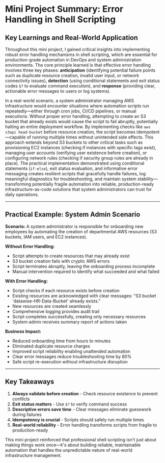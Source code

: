

# Mini Project Summary: Error Handling in Shell Scripting

## Key Learnings and Real-World Application

Throughout this mini project, I gained critical insights into implementing robust error handling mechanisms in shell scripting, which are essential for production-grade automation in DevOps and system administration environments. The core principle learned is that effective error handling involves three key phases: **anticipation** (identifying potential failure points such as duplicate resource creation, invalid user input, or network connectivity issues), **detection** (using conditional statements and exit status codes `$?` to evaluate command execution), and **response** (providing clear, actionable error messages to users or log systems).

In a real-world scenario, a system administrator managing AWS infrastructure would encounter situations where automation scripts run repeatedly—either through cron jobs, CI/CD pipelines, or manual executions. Without proper error handling, attempting to create an S3 bucket that already exists would cause the script to fail abruptly, potentially halting an entire deployment workflow. By implementing checks like `aws s3api head-bucket` before resource creation, the script becomes idempotent—capable of running multiple times without unintended side effects. This approach extends beyond S3 buckets to other critical tasks such as provisioning EC2 instances (checking if instances with specific tags exist), managing user accounts (verifying user existence before creation), or configuring network rules (checking if security group rules are already in place). The practical implementation demonstrated using conditional statements (`if-else`), exit status evaluation, and informative error messaging creates resilient scripts that gracefully handle failures, log meaningful diagnostics for troubleshooting, and maintain system stability—transforming potentially fragile automation into reliable, production-ready infrastructure-as-code solutions that system administrators can trust for daily operations.

---

## Practical Example: System Admin Scenario

**Scenario:** A system administrator is responsible for onboarding new employees by automating the creation of departmental AWS resources (S3 buckets, IAM users, and EC2 instances).

**Without Error Handling:**
- Script attempts to create resources that may already exist
- S3 bucket creation fails with cryptic AWS errors
- Script terminates abruptly, leaving the onboarding process incomplete
- Manual intervention required to identify what succeeded and what failed

**With Error Handling:**
- Script checks if each resource exists before creation
- Existing resources are acknowledged with clear messages: "S3 bucket 'datawise-HR-Data-Bucket' already exists."
- New resources are created seamlessly
- Comprehensive logging provides audit trail
- Script completes successfully, creating only necessary resources
- System admin receives summary report of actions taken

**Business Impact:**
- Reduced onboarding time from hours to minutes
- Eliminated duplicate resource charges
- Improved script reliability enabling unattended automation
- Clear error messages reduce troubleshooting time by 80%
- Safe script re-execution without infrastructure disruption

---

## Key Takeaways

1. **Always validate before creation** - Check resource existence to prevent conflicts
2. **Exit status matters** - Use `$?` to verify command success
3. **Descriptive errors save time** - Clear messages eliminate guesswork during failures
4. **Idempotency is crucial** - Scripts should safely run multiple times
5. **Real-world reliability** - Error handling transforms scripts from fragile to production-ready

This mini project reinforced that professional shell scripting isn't just about making things work once—it's about building reliable, maintainable automation that handles the unpredictable nature of real-world infrastructure management.